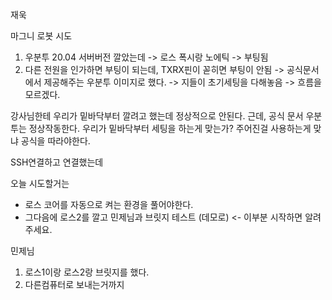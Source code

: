 재욱

마그니 로봇 시도

1. 우분투 20.04 서버버전 깔았는데 -> 로스 폭시랑 노에틱 -> 부팅됨 
2. 다른 전원을 인가하면 부팅이 되는데,  TXRX핀이 꼳히면 부팅이 안됨
-> 공식문서에서 제공해주는 우분투 이미지로 했다. -> 지들이 초기세팅을 다해놓음 -> 흐름을 모르겠다.

강사님한테
우리가 밑바닥부터 깔려고 했는데 정상적으로 안된다.
근데, 공식 문서 우분투는 정상작동한다. 우리가 밑바닥부터 세팅을 하는게 맞는가? 주어진걸 사용하는게 맞냐
공식을 따라야한다. 


SSH연결하고 연결했는데




오늘 시도할거는 
- 로스 코어를 자동으로 켜는 환경을 풀어야한다.
- 그다음에 로스2를 깔고 민제님과 브릿지 테스트 (데모로) <- 이부분 시작하면 알려주세요.




민제님
1. 로스1이랑 로스2랑 브릿지를 했다.
2. 다른컴퓨터로 보내는거까지 



